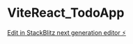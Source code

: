 # ViteReact_TodoApp

[Edit in StackBlitz next generation editor ⚡️](https://stackblitz.com/~/github.com/YounesAH15/ViteReact_TodoApp)